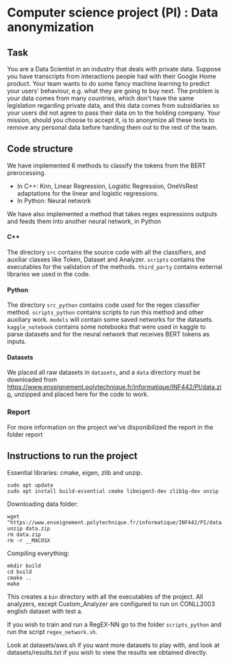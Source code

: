 # Computer science project (PI) : Data anonymization

## Task

You are a Data Scientist in an industry that deals with private data. Suppose
you have transcripts from interactions people had with their Google Home product.
Your team wants to do some fancy machine learning to predict your users'
behaviour, e.g. what they are going to buy next. The problem is your data
comes from many countries, which don't have the same legislation regarding
private data, and this data comes from subsidiaries so your users did not agree
to pass their data on to the holding company. Your mission, should you choose
to accept it, is to anonymize all these texts to remove any personal data before
handing them out to the rest of the team.

## Code structure

We have implemented 6 methods to classify the tokens from the BERT prerocessing. 
- In C++: Knn, Linear Regression, Logistic Regression, OneVsRest adaptations for 
the linear and logistic regressions.
- In Python: Neural network

We have also implemented a method that takes regex expressions outputs and feeds
them into another neural network, in Python

#### C++ 

The directory `src` contains the source code with all the classifiers, and auxiliar
classes like Token, Dataset and Analyzer. `scripts` contains the executables for the
validation of the methods. `third_party` contains external libraries we used in the code.

#### Python

The directory `src_python` contains code used for the regex classifier method.
`scripts_python` contains scripts to run this method and other auxiliary work.
`models` will contain some saved networks for the datasets.
`kaggle_notebook` contains some notebooks that were used in kaggle to parse datasets
and for the neural network that receives BERT tokens as inputs.

#### Datasets

We placed all raw datasets in `datasets`, and a `data` directory must be downloaded
from <https://www.enseignement.polytechnique.fr/informatique/INF442/PI/data.zip>,
unzipped and placed here for the code to work. 

### Report

For more information on the project we've disponibilized the report in the folder report

## Instructions to run the project

Essential libraries: cmake, eigen, zlib and unzip.

```
sudo apt update
sudo apt install build-essential cmake libeigen3-dev zlib1g-dev unzip
```

Downloading data folder:

```
wget "https://www.enseignement.polytechnique.fr/informatique/INF442/PI/data.zip"
unzip data.zip
rm data.zip
rm -r __MACOSX
```

Compiling everything:

```
mkdir build
cd build
cmake ..
make
```

This creates a `bin` directory with all the executables of the project.
All analyzers, except Custom_Analyzer are configured to run on CONLL2003
english dataset with test a. 

If you wish to train and run a RegEX-NN go to the folder `scripts_python` 
and run the script `regex_network.sh`.

Look at datasets/aws.sh if you want more datasets to play with, and look
at datasets/results.txt if you wish to view the results we obtained directly.
